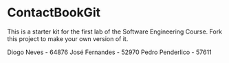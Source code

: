 # ContactBookGit
This is a starter kit for the first lab of the Software Engineering Course.
Fork this project to make your own version of it.

Diogo Neves - 64876
José Fernandes - 52970
Pedro Penderlico - 57611

